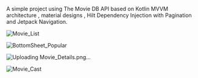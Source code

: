 A simple project using The Movie DB API based on Kotlin MVVM architecture , material designs , Hilt Dependency Injection with Pagination and Jetpack Navigation. 

![Movie_List](https://github.com/AbhayGiri47/TMDB_Movie/assets/73111636/841c36bc-dc6c-4dd9-b5e6-075afd877c83)

![BottomSheet_Popular](https://github.com/AbhayGiri47/TMDB_Movie/assets/73111636/1114282d-4de0-425d-8962-80d52f8b8990)



![Uploading Movie_Details.png…]()


![Movie_Cast](https://github.com/AbhayGiri47/TMDB_Movie/assets/73111636/4bcb85a9-4901-40e4-a18a-d879a60e766d)
